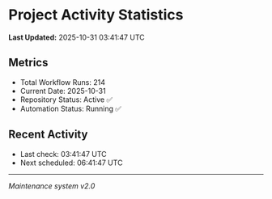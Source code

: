 # Project Activity Statistics

**Last Updated:** 2025-10-31 03:41:47 UTC

## Metrics
- Total Workflow Runs: 214
- Current Date: 2025-10-31
- Repository Status: Active ✅
- Automation Status: Running ✅

## Recent Activity
- Last check: 03:41:47 UTC
- Next scheduled: 06:41:47 UTC

---
*Maintenance system v2.0*
